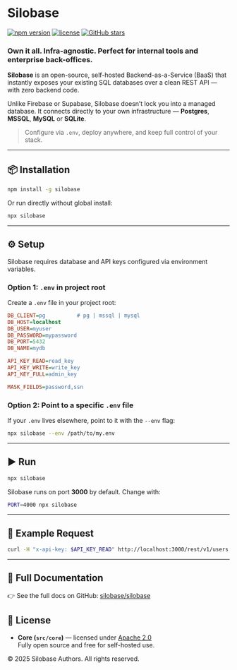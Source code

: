 # Silobase

[![npm version](https://img.shields.io/npm/v/silobase)](https://www.npmjs.com/package/silobase)
[![license](https://img.shields.io/github/license/silobase/silobase)](https://github.com/silobase/silobase/blob/main/LICENSE)
[![GitHub stars](https://img.shields.io/github/stars/silobase/silobase?style=social)](https://github.com/silobase/silobase)

### Own it all. Infra-agnostic. Perfect for internal tools and enterprise back-offices.

**Silobase** is an open-source, self-hosted Backend-as-a-Service (BaaS) that instantly exposes your existing SQL databases over a clean REST API — with zero backend code.

Unlike Firebase or Supabase, Silobase doesn’t lock you into a managed database. It connects directly to your own infrastructure — **Postgres**, **MSSQL**, **MySQL** or **SQLite**.

> Configure via `.env`, deploy anywhere, and keep full control of your stack.


---

## 📦 Installation

```bash
npm install -g silobase
```

Or run directly without global install:

```bash
npx silobase
```

---

## ⚙️ Setup

Silobase requires database and API keys configured via environment variables.

### Option 1: `.env` in project root

Create a `.env` file in your project root:

```ini
DB_CLIENT=pg          # pg | mssql | mysql
DB_HOST=localhost
DB_USER=myuser
DB_PASSWORD=mypassword
DB_PORT=5432
DB_NAME=mydb

API_KEY_READ=read_key
API_KEY_WRITE=write_key
API_KEY_FULL=admin_key

MASK_FIELDS=password,ssn
```

### Option 2: Point to a specific `.env` file

If your `.env` lives elsewhere, point to it with the `--env` flag:

```bash
npx silobase --env /path/to/my.env
```

---

## ▶️ Run

```bash
npx silobase
```

Silobase runs on port **3000** by default. Change with:

```bash
PORT=4000 npx silobase
```

---

## 📖 Example Request

```bash
curl -H "x-api-key: $API_KEY_READ" http://localhost:3000/rest/v1/users
```

---

## 🔗 Full Documentation

👉 See the full docs on GitHub: [silobase/silobase](https://github.com/silobase/silobase)


## 📜 License

- **Core (`src/core`)** — licensed under [Apache 2.0](./LICENSE)  
  Fully open source and free for self-hosted use.



© 2025 Silobase Authors. All rights reserved.